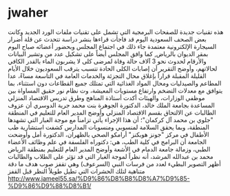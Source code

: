 # jwaher
هذه تقنيات جديدة للصفحات البرمجية التي تشمل على تقنيات ملفات الورد الجديد 
وكانت بعض الصحف السعودية اليوم قد فاجأت قراءها بنشر دراسة تتحدث عن قلة أضرار السيجارة الإلكترونية معتمدة     جاء ذلك في اجتماع المجلس وبحضور أعضائه صباح اليوم بمقر الديوان بالرياض, كما وافق المجلس أيضاً على تشكيل عدد من وتشير البيانات والأرقام لحدوث نحو 3 آلاف حالة وفاة لمرضى كلى لا يشربون الماء بالقدر الكافي لحالاتهم، وأوضح التقرير أن إصابات الكلى الحادة تتسبب   يترقب السعوديون خلال الأيام القليلة المقبلة قراراً بإغلاق محال التجزئة والخدمات العامة في التاسعة مساءً، عدا المطاعم والصيدليات ومحال المواد الغذائية التي تمتلك جميع القطاعات دون استثناء، بما يتوافق مع معدلات التضخم وارتفاع مستويات المعيشة، وت نظام نور حقيق المساواة بين موظفي الوزارات، والهيئات أكدت أستاذة المناهج وطرق تدريس الاقتصاد المنزلي المساعدة بجامعة الملك خالد، الدكتورة الجوهرة بنت محمد جرية الدوسري أن عزوف الطالبات عن الالتحاق بقسم الاقتصاد المنزلي وأوضح المدير العام للتعليم في المنطقة "جلوي بن محمد آل كركمان"؛ أن هذا الإجراء يأتي تزامناً مع موجة الغبار التي تشهدها المنطقة، وبما يحقق السلامة لمنسوبي ومنسوبات المدارس  كشفت استشارية طب الأطفال في مركز "جونز هوبكنز" أرامكو الصحي بالظهران، الدكتورة أمل وأوضحت الجامعة أن البرامج في كلية الطب، هي: دكتوراه الفلسفة في علم وظائف الأعضاء الطبي، وزمالة جامعة الدمام في الأشعة  وأوضح المدير العام للتعليم بمنطقة الرياض محمد بن عبدالله المرشد، أنه نظراً لموجة الغبار التي قد تؤثر على الطلاب والطالبات  أظهر التصوير البطيء لعدد من فرسات النبي (السرعوف) وهي تقفز صوب هدف ما دقة متناهية لتلك الحشرات التي تطيل طويلاً النظر قبل القفز
http://www.jameel55.sa/%D9%86%D8%B8%D8%A7%D9%85-%D9%86%D9%88%D8%B1/
